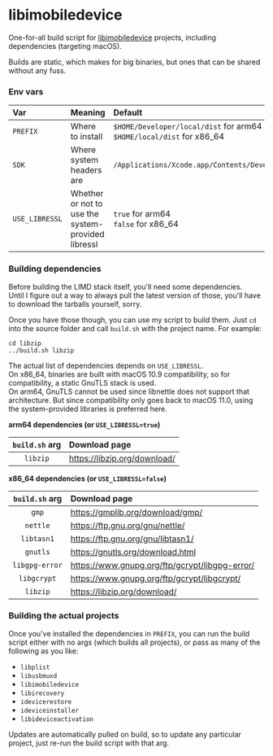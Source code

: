 # libimobiledevice

One-for-all build script for [libimobiledevice](https://github.com/libimobiledevice) projects, including dependencies (targeting macOS).

Builds are static, which makes for big binaries, but ones that can be shared without any fuss.

### Env vars

|Var|Meaning|Default|
|:-|:-|:-|
|`PREFIX`|Where to install|`$HOME/Developer/local/dist` for arm64<br>`$HOME/local/dist` for x86_64|
|`SDK`|Where system headers are|`/Applications/Xcode.app/Contents/Developer/Platforms/MacOSX.platform/Developer/SDKs/MacOSX.sdk`|
|`USE_LIBRESSL`|Whether or not to use the system-provided libressl|`true` for arm64<br>`false` for x86_64|

### Building dependencies

Before building the LIMD stack itself, you'll need some dependencies.  
Until I figure out a way to always pull the latest version of those, you'll have to download the tarballs yourself, sorry.

Once you have those though, you can use my script to build them. Just `cd` into the source folder and call `build.sh` with the project name. For example:

    cd libzip
    ../build.sh libzip

The actual list of dependencies depends on `USE_LIBRESSL`.  
On x86_64, binaries are built with macOS 10.9 compatibility, so for compatibility, a static GnuTLS stack is used.  
On arm64, GnuTLS cannot be used since libnettle does not support that architecture. But since compatibility only goes back to macOS 11.0, using the system-provided libraries is preferred here.

**arm64 dependencies (or `USE_LIBRESSL=true`)**

|`build.sh` arg|Download page|
|:-:|:-|
|`libzip`|https://libzip.org/download/|

**x86_64 dependencies (or `USE_LIBRESSL=false`)**

|`build.sh` arg|Download page|
|:-:|:-|
|`gmp`|https://gmplib.org/download/gmp/|
|`nettle`|https://ftp.gnu.org/gnu/nettle/|
|`libtasn1`|https://ftp.gnu.org/gnu/libtasn1/|
|`gnutls`|https://gnutls.org/download.html|
|`libgpg-error`|https://www.gnupg.org/ftp/gcrypt/libgpg-error/|
|`libgcrypt`|https://www.gnupg.org/ftp/gcrypt/libgcrypt/|
|`libzip`|https://libzip.org/download/|

### Building the actual projects

Once you've installed the dependencies in `PREFIX`, you can run the build script either with no args (which builds all projects), or pass as many of the following as you like:

- `libplist`
- `libusbmuxd`
- `libimobiledevice`
- `libirecovery`
- `idevicerestore`
- `ideviceinstaller`
- `libideviceactivation`

Updates are automatically pulled on build, so to update any particular project, just re-run the build script with that arg.
